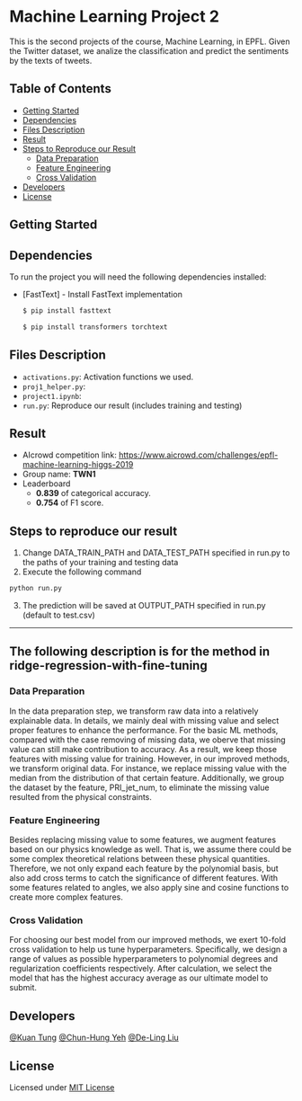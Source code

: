 # Machine Learning Project 2
This is the second projects of the course, Machine Learning, in EPFL. Given the Twitter dataset, we analize the classification and predict the sentiments by the texts of tweets.

## Table of Contents

- [Getting Started](#getting-started)
- [Dependencies](#dependencies)
- [Files Description](#files-description)
- [Result](#result)
- [Steps to Reproduce our Result](#steps-to-reproduce-our-result)
  - [Data Preparation](#data-preparation)
  - [Feature Engineering](#feature-engineering)
  - [Cross Validation](#cross-validation)
- [Developers](#developers)
- [License](#license)

## Getting Started


## Dependencies

To run the project you will need the following dependencies installed:

* [FastText] - Install FastText implementation

    ```sh
    $ pip install fasttext
    ```
    ```sh
    $ pip install transformers torchtext
    ```

## Files Description

- `activations.py`: Activation functions we used.
- `proj1_helper.py`: 
- `project1.ipynb`:
- `run.py`: Reproduce our result (includes training and testing)

## Result
* AIcrowd competition link: https://www.aicrowd.com/challenges/epfl-machine-learning-higgs-2019
* Group name: **TWN1**
* Leaderboard 
  - **0.839** of categorical accuracy.
  - **0.754** of F1 score.

## Steps to reproduce our result
1. Change DATA_TRAIN_PATH and DATA_TEST_PATH specified in run.py to the paths of your training and testing data
2. Execute the following command
```bash
python run.py
```
3. The prediction will be saved at OUTPUT_PATH specified in run.py (default to test.csv)

---

## The following description is for the method in ridge-regression-with-fine-tuning

### Data Preparation
In the data preparation step, we transform raw data into a relatively explainable data. In details, we mainly deal with missing value and select proper features to enhance the performance. For the basic ML methods, compared with the case removing of missing data, we oberve that missing value can still make contribution to accuracy. As a result, we keep those features with missing value for training. However, in our improved methods, we transform original data. For instance, we replace missing value with the median from the distribution of that certain feature. Additionally, we group the dataset by the feature, PRI_jet_num, to eliminate the missing value resulted from the physical constraints.


### Feature Engineering
Besides replacing missing value to some features, we augment features based on our physics knowledge as well. That is, we assume there could be some complex theoretical relations between these physical quantities. Therefore, we not only expand each  feature by the polynomial basis, but also add cross terms to catch the significance of different features. With some features related to angles, we also apply sine and cosine functions to create more complex features.


### Cross Validation
For choosing our best model from our improved methods, we exert 10-fold cross validation to help us tune hyperparameters. Specifically, we design a range of values as possible hyperparameters to polynomial degrees and regularization coefficients respectively. After calculation, we select the model that has the highest accuracy average as our ultimate model to submit.

## Developers
[@Kuan Tung](https://www.aicrowd.com/participants/kuan)
[@Chun-Hung Yeh](https://www.aicrowd.com/participants/yeh)
[@De-Ling Liu](https://www.aicrowd.com/participants/snoopy)

## License
Licensed under [MIT License](LICENSE)
